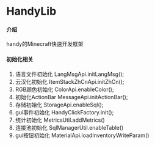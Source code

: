 # HandyLib

#### 介绍
handy的Minecraft快速开发框架

#### 初始化相关
1. 语言文件初始化 LangMsgApi.initLangMsg();
2. 云汉化初始化 ItemStackZhCnApi.initZhCn();
3. RGB颜色初始化 ColorApi.enableColor();
4. 初始化ActionBar MessageApi.initActionBar();
5. 存储初始化 StorageApi.enableSql();
6. gui事件初始化 HandyClickFactory.init();
7. 统计初始化 MetricsUtil.addMetrics()
8. 连接池初始化 SqlManagerUtil.enableTable()
9. gui按钮初始化 MaterialApi.loadInventoryWriteParam()
